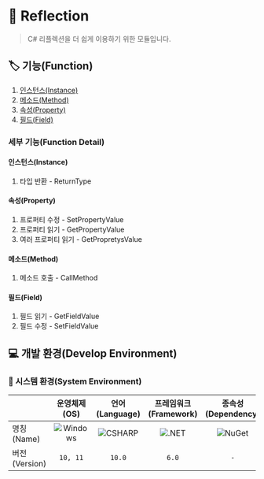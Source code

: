 # 📕 Reflection

> C#  리플렉션을 더 쉽게 이용하기 위한 모듈입니다.

## 🏷️ 기능(Function)

1. [인스턴스(Instance)](#인스턴스(Instance))
2. [메소드(Method)](#메소드(Method))
3. [속성(Property)](#속성(Property))
4. [필드(Field)](#필드(Field))

### 세부 기능(Function Detail)

#### 인스턴스(Instance)

   1. 타입 반환 - ReturnType

#### 속성(Property)

   1. 프로퍼티 수정 - SetPropertyValue
   2. 프로퍼티 읽기 - GetPropertyValue
   3. 여러 프로퍼티 읽기 - GetPropretysValue

#### 메소드(Method)

   1. 메소드 호출 - CallMethod

#### 필드(Field)

   1. 필드 읽기 - GetFieldValue
   2. 필드 수정 - SetFieldValue

## 💻 개발 환경(Develop Environment)

### 🧰 시스템 환경(System Environment)

||운영체제(OS)|언어(Language)|프레임워크(Framework)|종속성(Dependency)|
|-|:-:|:-:|:-:|:-:|
|명칭(Name)|![Windows](https://img.shields.io/badge/Windows-0078D6?style=flat-square&logo=Windows&logoColor=white)|![CSHARP](https://img.shields.io/badge/CSHARP-239120?style=flat-square&logo=CSharp&logoColor=white)|![.NET](https://img.shields.io/badge/.NET-512BD4?style=flat-square&logo=.NET&logoColor=white)|![NuGet](https://img.shields.io/badge/NUGET-004880?style=flat-square&logo=NuGet&logoColor=white)|
|버전(Version)|`10, 11`|`10.0`|`6.0`|`-`|
